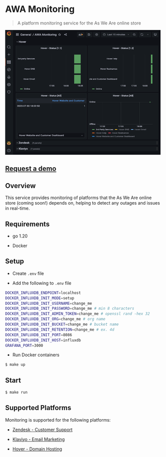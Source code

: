 # AWA Monitoring

> A platform monitoring service for the As We Are online store

<img src="demo.png" alt="Demo Image" width="500" height="400">

## [Request a demo](mailto:mhborthwick%20*at*%20gmail%20-dot-%20com)

## Overview

This service provides monitoring of platforms that the As We Are online store (coming soon!) depends on, helping to detect any outages and issues in real-time.

## Requirements

- go 1.20

- Docker

## Setup

- Create `.env` file

- Add the following to `.env` file

```sh
DOCKER_INFLUXDB_ENDPOINT=localhost
DOCKER_INFLUXDB_INIT_MODE=setup
DOCKER_INFLUXDB_INIT_USERNAME=change_me
DOCKER_INFLUXDB_INIT_PASSWORD=change_me # min 8 characters
DOCKER_INFLUXDB_INIT_ADMIN_TOKEN=change_me # openssl rand -hex 32
DOCKER_INFLUXDB_INIT_ORG=change_me # org name
DOCKER_INFLUXDB_INIT_BUCKET=change_me # bucket name
DOCKER_INFLUXDB_INIT_RETENTION=change_me # ex. 4d
DOCKER_INFLUXDB_INIT_PORT=8086
DOCKER_INFLUXDB_INIT_HOST=influxdb
GRAFANA_PORT=3000
```

- Run Docker containers

```sh
$ make up
```

## Start

```sh
$ make run
```

## Supported Platforms

Monitoring is supported for the following platforms:

- [Zendesk - Customer Support](https://status.zendesk.com/)

- [Klaviyo - Email Marketing](https://status.klaviyo.com/)

- [Hover - Domain Hosting](https://hoverstatus.com/)
